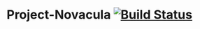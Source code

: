 # Project-Novacula [![Build Status](https://travis-ci.org/FoxDenStudio/Project-Novacula-Core.svg)](https://travis-ci.org/FoxDenStudio/Project-Novacula-Core)
